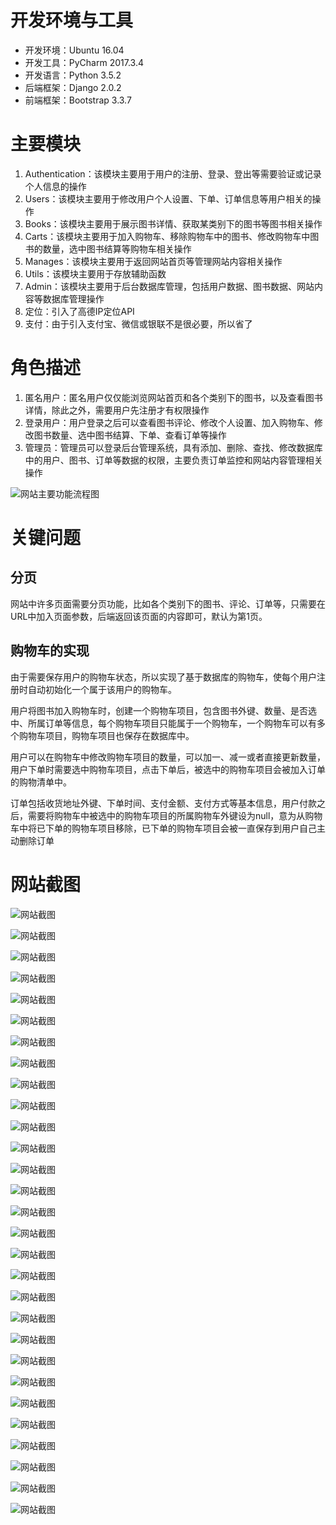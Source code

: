 # 开发环境与工具

* 开发环境：Ubuntu 16.04
* 开发工具：PyCharm 2017.3.4
* 开发语言：Python 3.5.2
* 后端框架：Django 2.0.2
* 前端框架：Bootstrap 3.3.7

# 主要模块

1. Authentication：该模块主要用于用户的注册、登录、登出等需要验证或记录个人信息的操作
2. Users：该模块主要用于修改用户个人设置、下单、订单信息等用户相关的操作
3. Books：该模块主要用于展示图书详情、获取某类别下的图书等图书相关操作
4. Carts：该模块主要用于加入购物车、移除购物车中的图书、修改购物车中图书的数量，选中图书结算等购物车相关操作
5. Manages：该模块主要用于返回网站首页等管理网站内容相关操作
6. Utils：该模块主要用于存放辅助函数
7. Admin：该模块主要用于后台数据库管理，包括用户数据、图书数据、网站内容等数据库管理操作
8. 定位：引入了高德IP定位API
9. 支付：由于引入支付宝、微信或银联不是很必要，所以省了

# 角色描述

1. 匿名用户：匿名用户仅仅能浏览网站首页和各个类别下的图书，以及查看图书详情，除此之外，需要用户先注册才有权限操作
2. 登录用户：用户登录之后可以查看图书评论、修改个人设置、加入购物车、修改图书数量、选中图书结算、下单、查看订单等操作
3. 管理员：管理员可以登录后台管理系统，具有添加、删除、查找、修改数据库中的用户、图书、订单等数据的权限，主要负责订单监控和网站内容管理相关操作

![网站主要功能流程图](./readme_image/网站主要功能流程图.png)

# 关键问题

## 分页

网站中许多页面需要分页功能，比如各个类别下的图书、评论、订单等，只需要在URL中加入页面参数，后端返回该页面的内容即可，默认为第1页。

## 购物车的实现

由于需要保存用户的购物车状态，所以实现了基于数据库的购物车，使每个用户注册时自动初始化一个属于该用户的购物车。

用户将图书加入购物车时，创建一个购物车项目，包含图书外键、数量、是否选中、所属订单等信息，每个购物车项目只能属于一个购物车，一个购物车可以有多个购物车项目，购物车项目也保存在数据库中。

用户可以在购物车中修改购物车项目的数量，可以加一、减一或者直接更新数量，用户下单时需要选中购物车项目，点击下单后，被选中的购物车项目会被加入订单的购物清单中。

订单包括收货地址外键、下单时间、支付金额、支付方式等基本信息，用户付款之后，需要将购物车中被选中的购物车项目的所属购物车外键设为null，意为从购物车中将已下单的购物车项目移除，已下单的购物车项目会被一直保存到用户自己主动删除订单

# 网站截图

![网站截图](./readme_image/选区_001.png)

![网站截图](./readme_image/选区_002.png)

![网站截图](./readme_image/选区_003.png)

![网站截图](./readme_image/选区_004.png)

![网站截图](./readme_image/选区_005.png)

![网站截图](./readme_image/选区_006.png)

![网站截图](./readme_image/选区_007.png)

![网站截图](./readme_image/选区_008.png)

![网站截图](./readme_image/选区_009.png)

![网站截图](./readme_image/选区_010.png)

![网站截图](./readme_image/选区_011.png)

![网站截图](./readme_image/选区_012.png)

![网站截图](./readme_image/选区_013.png)

![网站截图](./readme_image/选区_014.png)

![网站截图](./readme_image/选区_015.png)

![网站截图](./readme_image/选区_016.png)

![网站截图](./readme_image/选区_017.png)

![网站截图](./readme_image/选区_018.png)

![网站截图](./readme_image/选区_019.png)

![网站截图](./readme_image/选区_020.png)

![网站截图](./readme_image/选区_021.png)

![网站截图](./readme_image/选区_022.png)

![网站截图](./readme_image/选区_023.png)

![网站截图](./readme_image/选区_024.png)

![网站截图](./readme_image/选区_025.png)

![网站截图](./readme_image/选区_026.png)

![网站截图](./readme_image/选区_027.png)

![网站截图](./readme_image/选区_028.png)

![网站截图](./readme_image/选区_029.png)